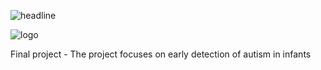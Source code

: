 ![headline](https://github.com/Tal-C/Identification-of-Autism/blob/master/pics/temp/logo2.png)

![logo](https://github.com/Tal-C/Identification-of-Autism/blob/master/pics/temp/images.jpg)


Final project - The project focuses on early detection of autism in infants 

